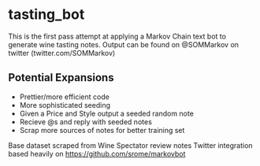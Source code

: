 # tasting_bot

This is the first pass attempt at applying a Markov Chain text bot to generate wine tasting notes. Output can be found on @SOMMarkov on twitter (twitter.com/SOMMarkov)

## Potential Expansions
* Prettier/more efficient code
* More sophisticated seeding 
* Given a Price and Style output a seeded random note
* Recieve @s and reply with seeded notes
* Scrap more sources of notes for better training set

Base dataset scraped from Wine Spectator review notes
Twitter integration based heavily on https://github.com/srome/markovbot

